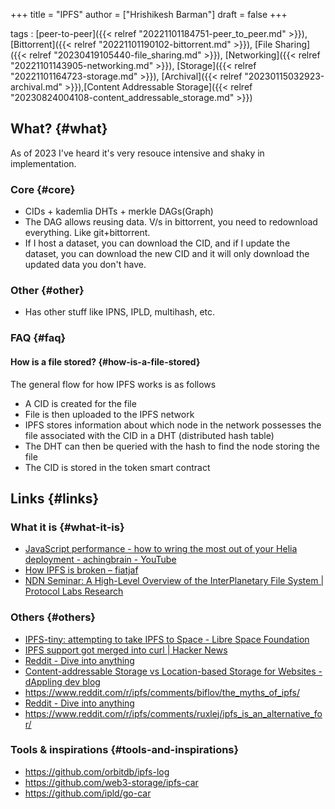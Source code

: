 +++
title = "IPFS"
author = ["Hrishikesh Barman"]
draft = false
+++

tags
: [peer-to-peer]({{< relref "20221101184751-peer_to_peer.md" >}}), [Bittorrent]({{< relref "20221101190102-bittorrent.md" >}}), [File Sharing]({{< relref "20230419105440-file_sharing.md" >}}), [Networking]({{< relref "20221101143905-networking.md" >}}), [Storage]({{< relref "20221101164723-storage.md" >}}), [Archival]({{< relref "20230115032923-archival.md" >}}),[Content Addressable Storage]({{< relref "20230824004108-content_addressable_storage.md" >}})


## What? {#what}

As of 2023 I've heard it's very resouce intensive and shaky in implementation.


### Core {#core}

-   CIDs + kademlia DHTs + merkle DAGs(Graph)
-   The DAG allows reusing data. V/s in bittorrent, you need to redownload everything. Like git+bittorrent.
-   If I host a dataset, you can download the CID, and if I update the dataset, you can download the new CID and it will only download the updated data you don't have.


### Other {#other}

-   Has other stuff like IPNS, IPLD, multihash, etc.


### FAQ {#faq}


#### How is a file stored? {#how-is-a-file-stored}

The general flow for how IPFS works is as follows

-   A CID is created for the file
-   File is then uploaded to the IPFS network
-   IPFS stores information about which node in the network possesses the file associated with the CID in a DHT (distributed hash table)
-   The DHT can then be queried with the hash to find the node storing the file
-   The CID is stored in the token smart contract


## Links {#links}


### What it is {#what-it-is}

-   [JavaScript performance - how to wring the most out of your Helia deployment - achingbrain - YouTube](https://www.youtube.com/watch?v=zPeLYosZ3Ak)
-   [How IPFS is broken – fiatjaf](https://fiatjaf.com/d5031e5b.html)
-   [NDN Seminar: A High-Level Overview of the InterPlanetary File System | Protocol Labs Research](https://research.protocol.ai/blog/2020/ndn-seminar-a-high-level-overview-of-the-interplanetary-file-system/)


### Others {#others}

-   [IPFS-tiny: attempting to take IPFS to Space - Libre Space Foundation](https://libre.space/2023/04/12/ipfs-tiny/)
-   [IPFS support got merged into curl | Hacker News](https://news.ycombinator.com/item?id=37628525)
-   [Reddit - Dive into anything](https://www.reddit.com/r/ipfs/comments/z98w6r/ipld_ipfs_and_distributed_data_storage/)
-   [Content-addressable Storage vs Location-based Storage for Websites - dAppling dev blog](https://blog.dappling.network/content-addressable-storage-vs-location-based-storage-for-websites/)
-   <https://www.reddit.com/r/ipfs/comments/biflov/the_myths_of_ipfs/>
-   [Reddit - Dive into anything](https://www.reddit.com/r/ipfs/comments/srf5kf/why_would_i_or_someone_host_ipfs_to_share_their/)
-   <https://www.reddit.com/r/ipfs/comments/ruxlej/ipfs_is_an_alternative_for/>


### Tools &amp; inspirations {#tools-and-inspirations}

-   <https://github.com/orbitdb/ipfs-log>
-   <https://github.com/web3-storage/ipfs-car>
-   <https://github.com/ipld/go-car>

